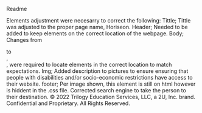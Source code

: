 Readme

Elements adjustment were necesarry to correct the following:
Tittle; Tittle was adjusted to the proper page name, Horiseon.
Header; Needed to be added to keep elements on the correct location of the webpage.
Body; Changes from <div> to <section>, <aside>, were required to locate elements in the correct location to match expectations.
Img; Added description to pictures to ensure ensuring that people with disabilities and/or socio-economic restrictions have access to their website.
footer; Per image shown, this element is still on html however is hiddent in the .css file.
Corrected search engine to take the person to their destination.
© 2022 Trilogy Education Services, LLC, a 2U, Inc. brand. Confidential and Proprietary. All Rights Reserved.
